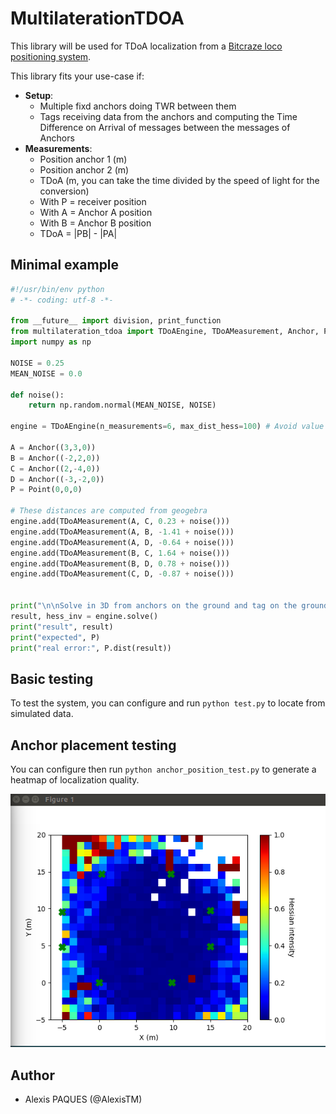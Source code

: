 # MultilaterationTDOA
This library will be used for TDoA localization from a [Bitcraze loco positioning system](https://www.bitcraze.io/loco-pos-system/).

This library fits your use-case if:

* **Setup**:
    * Multiple fixd anchors doing TWR between them
    * Tags receiving data from the anchors and computing the Time Difference on Arrival of messages between the messages of Anchors
* **Measurements**:
    * Position anchor 1 (m)
    * Position anchor 2 (m)
    * TDoA (m, you can take the time divided by the speed of light for the conversion)
    * With P = receiver position
    * With A = Anchor A position
    * With B = Anchor B position
    * TDoA = |PB| - |PA|

## Minimal example

```python
#!/usr/bin/env python
# -*- coding: utf-8 -*-

from __future__ import division, print_function
from multilateration_tdoa import TDoAEngine, TDoAMeasurement, Anchor, Point
import numpy as np

NOISE = 0.25
MEAN_NOISE = 0.0

def noise():
    return np.random.normal(MEAN_NOISE, NOISE)

engine = TDoAEngine(n_measurements=6, max_dist_hess=100) # Avoid value rejection.

A = Anchor((3,3,0))
B = Anchor((-2,2,0))
C = Anchor((2,-4,0))
D = Anchor((-3,-2,0))
P = Point(0,0,0)

# These distances are computed from geogebra
engine.add(TDoAMeasurement(A, C, 0.23 + noise()))
engine.add(TDoAMeasurement(A, B, -1.41 + noise()))
engine.add(TDoAMeasurement(A, D, -0.64 + noise()))
engine.add(TDoAMeasurement(B, C, 1.64 + noise()))
engine.add(TDoAMeasurement(B, D, 0.78 + noise()))
engine.add(TDoAMeasurement(C, D, -0.87 + noise()))


print("\n\nSolve in 3D from anchors on the ground and tag on the ground")
result, hess_inv = engine.solve()
print("result", result)
print("expected", P)
print("real error:", P.dist(result))
```

## Basic testing

To test the system, you can configure and run `python test.py` to locate from simulated data.

## Anchor placement testing

You can configure then run `python anchor_position_test.py` to generate a heatmap of localization quality.

![anchor_test_example.png](img/anchor_test_example.png)

## Author

- Alexis PAQUES (@AlexisTM)
